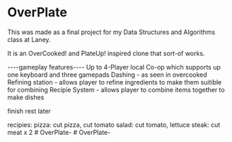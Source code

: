# OverPlate

This was made as a final project for my Data Structures and Algorithms class at Laney. 

It is an OverCooked! and PlateUp! inspired clone that sort-of works.

----gameplay features----
Up to 4-Player local Co-op which supports up one keyboard and three gamepads
Dashing - as seen in overcooked
Refining station - allows player to refine ingredients to make them suitible for combining
Recipie System - allows player to combine items together to make dishes 

finish rest later


recipies:
  pizza: cut pizza, cut tomato
  salad: cut tomato, lettuce 
  steak: cut meat x 2
#   O v e r P l a t e -  
 #   O v e r P l a t e -  
 
